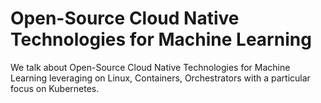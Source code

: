 # Open-Source Cloud Native Technologies for Machine Learning

We talk about Open-Source Cloud Native Technologies for Machine Learning leveraging on Linux, Containers, Orchestrators with a particular focus on Kubernetes.
